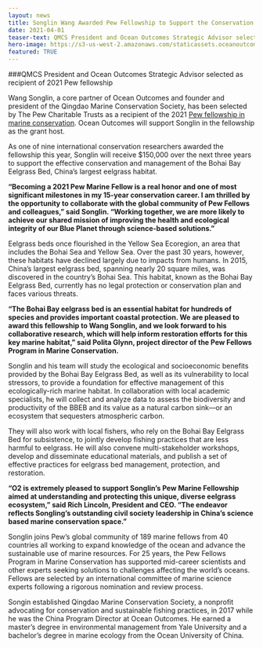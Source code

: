 ```yaml
---
layout: news
title: Songlin Wang Awarded Pew Fellowship to Support the Conservation of China’s Largest Eelgrass Habitat
date: 2021-04-01
teaser-text: QMCS President and Ocean Outcomes Strategic Advisor selected as recipient of 2021 fellowship
hero-image: https://s3-us-west-2.amazonaws.com/staticassets.oceanoutcomes.org/news+and+analysis/hero+images/songlin-wang-2021-pew-fellow-hero.png
featured: TRUE
---
```

###QMCS President and Ocean Outcomes Strategic Advisor selected as recipient of 2021 Pew fellowship

Wang Songlin, a core partner of Ocean Outcomes and founder and president of the Qingdao Marine Conservation Society, has been selected by The Pew Charitable Trusts as a recipient of the 2021 <a href="https://www.pewtrusts.org/en/projects/marine-fellows" target="_blank">Pew fellowship in marine conservation</a>. Ocean Outcomes will support Songlin in the fellowship as the grant host.

As one of nine international conservation researchers awarded the fellowship this year, Songlin will receive $150,000 over the next three years to support the effective conservation and management of the Bohai Bay Eelgrass Bed, China’s largest eelgrass habitat.

**“Becoming a 2021 Pew Marine Fellow is a real honor and one of most significant milestones in my 15-year conservation career. I am thrilled by the opportunity to collaborate with the global community of Pew Fellows and colleagues,” said Songlin. “Working together, we are more likely to achieve our shared mission of improving the health and ecological integrity of our Blue Planet through science-based solutions.”**

Eelgrass beds once flourished in the Yellow Sea Ecoregion, an area that includes the Bohai Sea and Yellow Sea. Over the past 30 years, however, these habitats have declined largely due to impacts from humans. In 2015, China’s largest eelgrass bed, spanning nearly 20 square miles, was discovered in the country’s Bohai Sea. This habitat, known as the Bohai Bay Eelgrass Bed, currently has no legal protection or conservation plan and faces various threats.

**“The Bohai Bay eelgrass bed is an essential habitat for hundreds of species and provides important coastal protection. We are pleased to award this fellowship to Wang Songlin, and we look forward to his collaborative research, which will help inform restoration efforts for this key marine habitat,” said Polita Glynn, project director of the Pew Fellows Program in Marine Conservation.**

Songlin and his team will study the ecological and socioeconomic benefits provided by the Bohai Bay Eelgrass Bed, as well as its vulnerability to local stressors, to provide a foundation for effective management of this ecologically-rich marine habitat. In collaboration with local academic specialists, he will collect and analyze data to assess the biodiversity and productivity of the BBEB and its value as a natural carbon sink—or an ecosystem that sequesters atmospheric carbon. 

They will also work with local fishers, who rely on the Bohai Bay Eelgrass Bed for subsistence, to jointly develop fishing practices that are less harmful to eelgrass. He will also convene multi-stakeholder workshops, develop and disseminate educational materials, and publish a set of effective practices for eelgrass bed management, protection, and restoration.

**“O2 is extremely pleased to support Songlin’s Pew Marine Fellowship aimed at understanding and protecting this unique, diverse eelgrass ecosystem,” said Rich Lincoln, President and CEO. “The endeavor reflects Songling’s outstanding civil society leadership in China’s science based marine conservation space.”**

Songlin joins Pew’s global community of 189 marine fellows from 40 countries all working to expand knowledge of the ocean and advance the sustainable use of marine resources. For 25 years, the Pew Fellows Program in Marine Conservation has supported mid-career scientists and other experts seeking solutions to challenges affecting the world’s oceans. Fellows are selected by an international committee of marine science experts following a rigorous nomination and review process.

Songin established Qingdao Marine Conservation Society, a nonprofit advocating for conservation and sustainable fishing practices, in 2017 while he was the China Program Director at Ocean Outcomes. He earned a master’s degree in environmental management from Yale University and a bachelor’s degree in marine ecology from the Ocean University of China.
